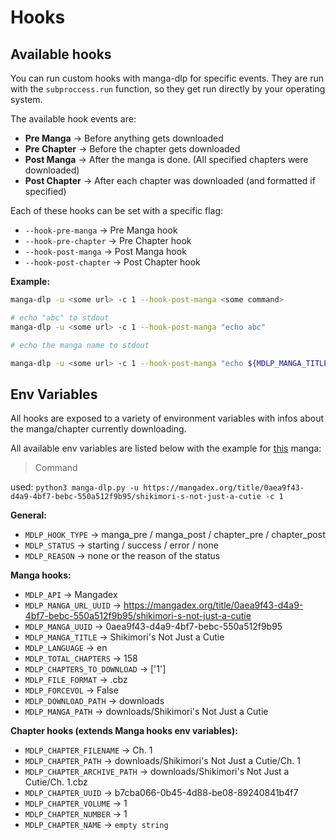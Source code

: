# Hooks

## Available hooks

You can run custom hooks with manga-dlp for specific events.
They are run with the `subproccess.run` function, so they get run directly by your operating system.

The available hook events are:

- **Pre Manga** -> Before anything gets downloaded
- **Pre Chapter** -> Before the chapter gets downloaded
- **Post Manga** -> After the manga is done. (All specified chapters were downloaded)
- **Post Chapter** -> After each chapter was downloaded (and formatted if specified)

Each of these hooks can be set with a specific flag:

- `--hook-pre-manga` -> Pre Manga hook
- `--hook-pre-chapter` -> Pre Chapter hook
- `--hook-post-manga` -> Post Manga hook
- `--hook-post-chapter` -> Post Chapter hook

**Example:**

```sh
manga-dlp -u <some url> -c 1 --hook-post-manga <some command>

# echo "abc" to stdout
manga-dlp -u <some url> -c 1 --hook-post-manga "echo abc"

# echo the manga name to stdout

manga-dlp -u <some url> -c 1 --hook-post-manga "echo ${MDLP_MANGA_TITLE}"
```

## Env Variables

All hooks are exposed to a variety of environment variables with infos about the manga/chapter currently downloading.

All available env variables are listed below with the example
for [this](https://mangadex.org/title/0aea9f43-d4a9-4bf7-bebc-550a512f9b95/shikimori-s-not-just-a-cutie) manga:

> Command
>
used: `python3 manga-dlp.py -u https://mangadex.org/title/0aea9f43-d4a9-4bf7-bebc-550a512f9b95/shikimori-s-not-just-a-cutie -c 1`

**General:**

- `MDLP_HOOK_TYPE` -> manga_pre / manga_post / chapter_pre / chapter_post
- `MDLP_STATUS` -> starting / success / error / none
- `MDLP_REASON` -> none or the reason of the status

**Manga hooks:**

- `MDLP_API` -> Mangadex
- `MDLP_MANGA_URL_UUID` -> https://mangadex.org/title/0aea9f43-d4a9-4bf7-bebc-550a512f9b95/shikimori-s-not-just-a-cutie
- `MDLP_MANGA_UUID` -> 0aea9f43-d4a9-4bf7-bebc-550a512f9b95
- `MDLP_MANGA_TITLE` -> Shikimori's Not Just a Cutie
- `MDLP_LANGUAGE` -> en
- `MDLP_TOTAL_CHAPTERS` -> 158
- `MDLP_CHAPTERS_TO_DOWNLOAD` -> ['1']
- `MDLP_FILE_FORMAT` -> .cbz
- `MDLP_FORCEVOL` -> False
- `MDLP_DOWNLOAD_PATH` -> downloads
- `MDLP_MANGA_PATH` -> downloads/Shikimori's Not Just a Cutie

**Chapter hooks (extends Manga hooks env variables):**

- `MDLP_CHAPTER_FILENAME` -> Ch. 1
- `MDLP_CHAPTER_PATH` -> downloads/Shikimori's Not Just a Cutie/Ch. 1
- `MDLP_CHAPTER_ARCHIVE_PATH` -> downloads/Shikimori's Not Just a Cutie/Ch. 1.cbz
- `MDLP_CHAPTER_UUID` -> b7cba066-0b45-4d88-be08-89240841b4f7
- `MDLP_CHAPTER_VOLUME` -> 1
- `MDLP_CHAPTER_NUMBER` -> 1
- `MDLP_CHAPTER_NAME` -> `empty string`

